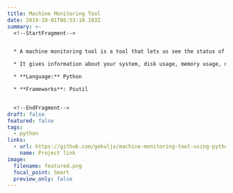 ```yaml
---
title: Machine Monitoring Tool
date: 2019-10-01T06:53:18.103Z
summary: >-
  <!--StartFragment-->


  * A machine monitoring tool is a tool that lets us see the status of a machine at a specific point in time.

  * It gives information about your system, disk usage, memory usage, network latency, etc.

  * **Language:** Python

  * **Frameworks**: Psutil


  <!--EndFragment-->
draft: false
featured: false
tags:
  - python
links:
  - url: https://github.com/gokuljs/machine-monitoring-tool-using-python-
    name: Project link
image:
  filename: featured.png
  focal_point: Smart
  preview_only: false
---
```

